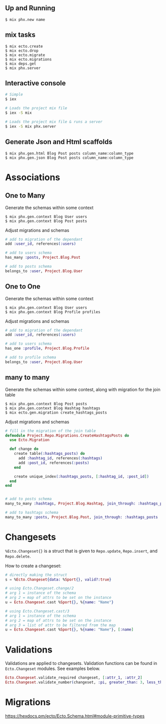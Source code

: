 ## Up and Running
```
$ mix phx.new name
```

## mix tasks
```
$ mix ecto.create
$ mix ecto.drop
$ mix ecto.migrate
$ mix ecto.migrations
$ mix deps.get
$ mix phx.server
```

## Interactive console
```bash
# Simple
$ iex

# Loads the project mix file
$ iex -S mix

# Loads the project mix file & runs a server
$ iex -S mix phx.server
```

## Generate Json and Html scaffolds
```
$ mix phx.gen.html Blog Post posts column_name:column_type
$ mix phx.gen.json Blog Post posts column_name:column_type
```

# Associations
## One to Many
Generate the schemas within some context
```
$ mix phx.gen.context Blog User users 
$ mix phx.gen.context Blog Post posts
```
Adjust migrations and schemas
```elixir
# add to migration of the dependant
add :user_id, references(:users)

# add to users schema
has_many :posts, Project.Blog.Post

# add to posts schema
belongs_to :user, Project.Blog.User
```

## One to One
Generate the schemas within some context
```
$ mix phx.gen.context Blog User users 
$ mix phx.gen.context Blog Profile profiles
```
Adjust migrations and schemas
```elixir
# add to migration of the dependant
add :user_id, references(:users)

# add to users schema
has_one :profile, Project.Blog.Profile

# add to profile schema
belongs_to :user, Project.Blog.User
```

## many to many
Generate the schemas within some contest, along with migration for the join table 
```
$ mix phx.gen.context Blog Post posts
$ mix phx.gen.context Blog Hashtag hashtags
$ mix ecto.gen.migration create_hashtags_posts
```
Adjust migrations and schemas
```elixir
# fill in the migration of the join table
defmodule Project.Repo.Migrations.CreateHashtagsPosts do
  use Ecto.Migration

  def change do
    create table(:hashtags_posts) do
      add :hashtag_id, references(:hashtags)
      add :post_id, references(:posts)
    end

    create unique_index(:hashtags_posts, [:hashtag_id, :post_id])
  end
end


# add to posts schema
many_to_many :hashtags, Project.Blog.Hashtag, join_through: :hashtags_posts

# add to hashtags schema
many_to_many :posts, Project.Blog.Post, join_through: :hashtags_posts
```

# Changesets
`%Ecto.Changeset{}` is a struct that is given to `Repo.update`, `Repo.insert`, and `Repo.delete`.

How to create a changeset:
```elixir
# directly making the struct
s = %Ecto.Changeset{data: %Sport{}, valid?:true}

# using Ecto.Changeset.change/2
# arg 1 = instance of the schema
# arg 2 = map of attrs to be set on the instance
u = Ecto.Changeset.cast %Sport{}, %{name: "Name"}

# using Ecto.Changeset.cast/3
# arg 1 = instance of the schema
# arg 2 = map of attrs to be set on the instance
# arg 3 = list of attr to be filtered from the map
u = Ecto.Changeset.cast %Sport{}, %{name: "Name"}, [:name]
```

# Validations
Validations are applied to changesets. Validation functions can be found in `Ecto.Changeset` modules. See examples below.
```elixir
Ecto.Changeset.validate_required changeset, [:attr_1, :attr_2]
Ecto.Changeset.validate_number(changeset, :pi, greater_than: 3, less_than: 4)
```

# Migrations
https://hexdocs.pm/ecto/Ecto.Schema.html#module-primitive-types
